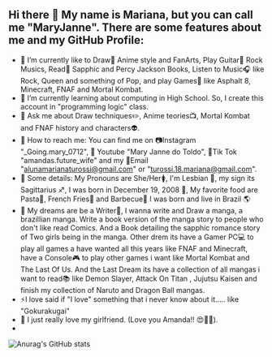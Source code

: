 ## Hi there 👋 My name is Mariana, but you can call me "MaryJanne". There are some features about me and my GitHub Profile:

- 💎 I’m currently like to Draw🎨 Anime style and FanArts, Play Guitar🎸 Rock Musics, Read📘 Sapphic and Percy Jackson Books, Listen to Music🎧 like Rock, Queen and something of Pop, and play Games👾 like Asphalt 8, Minecraft, FNAF and Mortal Kombat.
- 🔱 I’m currently learning about computing in High School. So, I create this account in "programming logic" class.
- 💬 Ask me about Draw techniques✏️, Anime teories📺, Mortal Kombat and FNAF history and characters👽. 
- 📍 How to reach me: You can find me on 📷Instagram "_Going.mary_0712", 🎥 Youtube "Mary Janne do Toldo", 📱Tik Tok "amandas.future_wife" and my 📧Email "alunamarianaturossi@gmail.com" or "turossi.18.mariana@gmail.com".
- 🌌 Some details: My Pronouns are She/Her🚺, I'm Lesbian 👭, my sign its Sagittarius ♐, I was born in December 19, 2008	👻, My favorite food are Pasta🍝, French Fries🍟 and Barbecue🍖 I was born and live in Brazil 🌎
- 👑 My dreams are be a Writer📝, I wanna write and Draw a manga, a brazillian manga. Write a book version of the manga story to people who don't like read Comics. And a Book detailing the sapphic romance story of Two girls being in the manga. Other drem its have a Gamer PC💻  to play all games a have wanted all this years like FNAF and Minecraft, have a Console🎮 to play other games i want like Mortal Kombat and The Last Of Us. And the Last Dream its have a collection of all mangas i want to read📚 like Demon Slayer, Attack On Titan ,  Jujutsu Kaisen and finish my collection of Naruto and Dragon Ball mangas.
- ⚡I love said if "I love" something that i never know about it..... like "Gokurakugai"
- 💌 I just really love my girlfriend. (Love you Amanda!! 😍💞💗).
- 
![Anurag's GitHub stats](https://github-readme-stats.vercel.app/api?username=MaryJanne18&show_icons=true&theme=radical)
